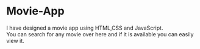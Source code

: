 # Movie-App
I have designed a movie app using HTML,CSS and JavaScript.<br>
You can search for any movie over here and if it is available you can easily view it.
